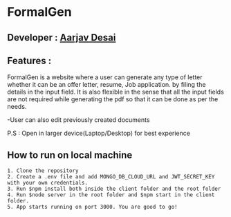 # FormalGen

## Developer : [Aarjav Desai](https://github.com/theaarjav)

## Features :
FormalGen is a website where a user can generate any type of
letter whether it can be an offer letter, resume,
Job application. by filing the details in the input field.
It is also flexible in the sense that all the input fields are
not required while generating the pdf so that it can be done
as per the needs.

-User can also edit previously created documents

P.S : Open in larger device(Laptop/Desktop) for best experience

## How to run on local machine

    1. Clone the repository
    2. Create a .env file and add MONGO_DB_CLOUD_URL and JWT_SECRET_KEY
    with your own credentials.
    3. Run $npm install both inside the client folder and the root folder
    4. Run $node server in the root folder and $npm start in the client
    folder.
    5. App starts running on port 3000. You are good to go!
